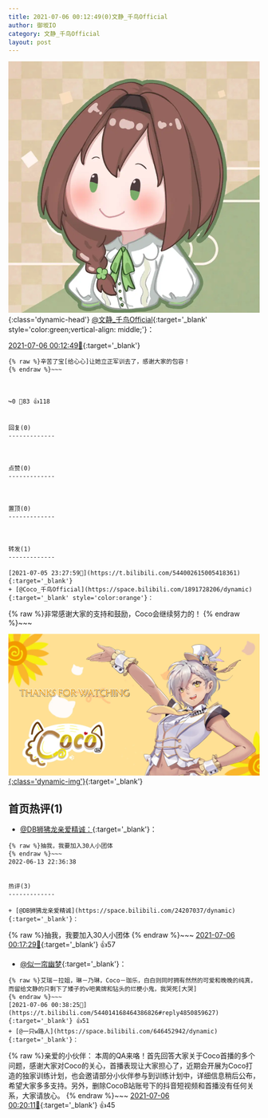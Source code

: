 ```yaml
---
title: 2021-07-06 00:12:49(0)文静_千鸟Official
author: 御坂IO
category: 文静_千鸟Official
layout: post
---
```


![img](/images/ac7482ed1b9a7f203dc68c0c4a77c488a27b108a.jpg){:class='dynamic-head'}
[@文静_千鸟Official](https://space.bilibili.com/667526012/dynamic){:target='_blank' style='color:green;vertical-align: middle;'}：

[2021-07-06 00:12:49🔗](https://t.bilibili.com/544014168464386826){:target='_blank'}

~~~
{% raw %}辛苦了宝[给心心]让她立正军训去了，感谢大家的包容！
{% endraw %}~~~



↪️0 💬83 👍118


回复(0)
-------------



点赞(0)
-------------



置顶(0)
-------------



转发(1)
-------------

[2021-07-05 23:27:59🔗](https://t.bilibili.com/544002615005418361){:target='_blank'}
+ [@Coco_千鸟Official](https://space.bilibili.com/1891728206/dynamic){:target='_blank' style='color:orange'}：
~~~
{% raw %}非常感谢大家的支持和鼓励，Coco会继续努力的！
{% endraw %}~~~


[![img](/images/f4fec542c68dfcae0f088efb3520aba12827131b.png){:class='dynamic-img'}](/images/f4fec542c68dfcae0f088efb3520aba12827131b.png){:target='_blank'}




首页热评(1)
-------------

+ [@DB狮狒龙亲爱精诚：](https://space.bilibili.com/24207037/dynamic){:target='_blank'}：
~~~
{% raw %}抽我，我要加入30人小团体
{% endraw %}~~~
2022-06-13 22:36:38


热评(3)
-------------

+ [@DB狮狒龙亲爱精诚](https://space.bilibili.com/24207037/dynamic){:target='_blank'}：
~~~
{% raw %}抽我，我要加入30人小团体
{% endraw %}~~~
[2021-07-06 00:17:29🔗](https://t.bilibili.com/544014168464386826#reply4850752544){:target='_blank'} 👍57
+ [@似一帘幽梦](https://space.bilibili.com/1536643353/dynamic){:target='_blank'}：
~~~
{% raw %}艾瑞－拉姐，琳－乃琳，Coco－珈乐，白白则同时拥有然然的可爱和晚晚的纯真，而留给文静的只剩下了矮子的v吧黄牌和钻头的烂梗小鬼，我哭死[大哭]
{% endraw %}~~~
[2021-07-06 00:38:25🔗](https://t.bilibili.com/544014168464386826#reply4850859627){:target='_blank'} 👍51
+ [@一只w路人](https://space.bilibili.com/646452942/dynamic){:target='_blank'}：
~~~
{% raw %}亲爱的小伙伴：
本周的QA来咯！首先回答大家关于Coco首播的多个问题，感谢大家对Coco的关心，首播表现让大家担心了，近期会开展为Coco打造的独家训练计划，也会邀请部分小伙伴参与到训练计划中，详细信息稍后公布，希望大家多多支持。另外，删除CocoB站账号下的抖音短视频和首播没有任何关系，大家请放心。
{% endraw %}~~~
[2021-07-06 00:20:11🔗](https://t.bilibili.com/544014168464386826#reply4850763340){:target='_blank'} 👍45


